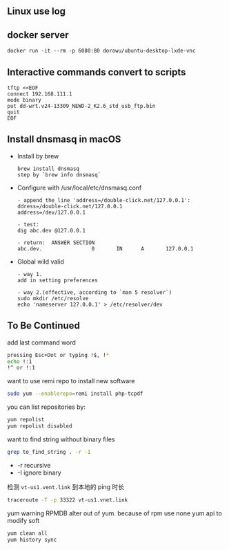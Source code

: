 Linux use log
---
## docker server
```
docker run -it --rm -p 6080:80 dorowu/ubuntu-desktop-lxde-vnc
```

## Interactive commands convert to scripts
```
tftp <<EOF
connect 192.168.111.1
mode binary
put dd-wrt.v24-13309_NEWD-2_K2.6_std_usb_ftp.bin
quit
EOF
```

## Install dnsmasq in macOS
- Install by brew
    ```
    brew install dnsmasq
    step by `brew info dnsmasq`
    ```

- Configure with /usr/local/etc/dnsmasq.conf
    ```
    - append the line 'address=/double-click.net/127.0.0.1':
    ddress=/double-click.net/127.0.0.1
    address=/dev/127.0.0.1

    - test:
    dig abc.dev @127.0.0.1 

    - return:  ANSWER SECTION
    abc.dev.                0       IN      A       127.0.0.1
    ```

- Global wild valid
    ```
    - way 1.
    add in setting preferences

    - way 2.(effective, according to `man 5 resolver`)
    sudo mkdir /etc/resolve
    echo 'nameserver 127.0.0.1' > /etc/resolver/dev
    ```




## To Be Continued

add last command word
```bash
pressing Esc+Dot or typing !$, !*
echo !:1
!^ or !:1
```


want to use remi repo to install new software
```bash
sudo yum --enablerepo=remi install php-tcpdf
```
you can list repositories by:
```bash
yum repolist
yum repolist disabled
```

want to find string without binary files
```bash
grep to_find_string . -r -I
```
- -r recursive
- -I ignore binary

检测 `vt-us1.vent.link` 到本地的 ping 时长
```bash
traceroute -T -p 33322 vt-us1.vnet.link
```

yum warning RPMDB alter out of yum. because of rpm use none yum api to modify soft
```bash
yum clean all
yum history sync
```
